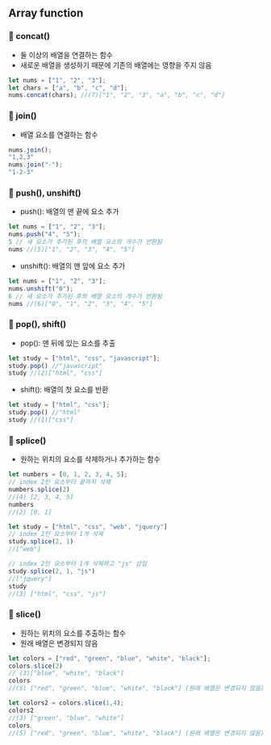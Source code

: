 ## Array function

### 📌 concat()
* 둘 이상의 배열을 연결하는 함수
* 새로운 배열을 생성하기 때문에 기존의 배열에는 영향을 주지 않음
```js
let nums = ["1", "2", "3"];
let chars = ["a", "b", "c", "d"];
nums.concat(chars); //(7)["1", "2", "3", "a", "b", "c", "d"]
```

### 📌 join()
* 배열 요소를 연결하는 함수
```js
nums.join();
"1,2,3"
nums.join("-");
"1-2-3"
```

### 📌 push(), unshift()
* push(): 배열의 맨 끝에 요소 추가
```js
let nums = ["1", "2", "3"];
nums.push("4", "5");
5 // 새 요소가 추가된 후의 배열 요소의 개수가 반환됨
nums //(5)["1", "2", "3", "4", "5"]
```
* unshift(): 배열의 맨 앞에 요소 추가
```js
let nums = ["1", "2", "3"];
nums.unshift("0");
6 // 새 요소가 추가된 후의 배열 요소의 개수가 반환됨
nums //(6)["0", "1", "2", "3", "4", "5"]
```

### 📌 pop(), shift()
* pop(): 맨 뒤에 있는 요소를 추출
```js
let study = ["html", "css", "javascript"];
study.pop() //"javascript"
study //(2)["html", "css"]
```
* shift(): 배열의 첫 요소를 반환
```js
let study = ["html", "css"];
study.pop() //"html"
study //(1)["css"]
```

### 📌 splice()
* 원하는 위치의 요소를 삭제하거나 추가하는 함수
```js
let numbers = [0, 1, 2, 3, 4, 5];
// index 2인 요소부터 끝까지 삭제
numbers.splice(2)
//(4) [2, 3, 4, 5] 
numbers
//(2) [0, 1]

let study = ["html", "css", "web", "jquery"]
// index 2인 요소부터 1개 삭제
study.splice(2, 1)
//["web"]

// index 2인 요소부터 1개 삭제하고 "js" 삽입
study.splice(2, 1, "js")
//["jquery"]
study
//(3) ["html", "css", "js"]
```

### 📌 slice()
* 원하는 위치의 요소를 추출하는 함수
* 원래 배열은 변경되지 않음 
```js
let colors = ["red", "green", "blue", "white", "black"];
colors.slice(2)
// (3)["blue", "white", "black"]
colors
//(5) ["red", "green", "blue", "white", "black"] (원래 배열은 변경되지 않음)

let colors2 = colors.slice(1,4);
colors2
//(3) ["green", "blue", "white"]
colors
//(5) ["red", "green", "blue", "white", "black"] (원래 배열은 변경되지 않음)

```
